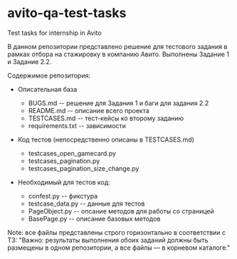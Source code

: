 # avito-qa-test-tasks
Test tasks for internship in Avito

В данном репозитории представлено решение для тестового задания в рамках отбора на стажировку в компанию Авито.
Выполнены Задание 1 и Задание 2.2.

Содержимое репозитория:
* Описательная база
  * BUGS.md -- решение для Задания 1 и баги для задания 2.2
  * README.md -- описание всего проекта
  * TESTCASES.md -- тест-кейсы ко второму заданию
  * requirements.txt -- зависимости

* Код тестов (непосредственно описаны в TESTCASES.md)
  * testcases_open_gamecard.py
  * testcases_pagination.py
  * testcases_pagination_size_change.py
 
* Необходимый для тестов код:
  * confest.py -- фикстура
  * testcase_data.py -- данные для тестов
  * PageObject.py -- опсание методов для работы со страницей
  * BasePage.py -- описание базовых методов
 
Note: все файлы представлены строго горизонтально в соответствии с ТЗ:
"Важно: результаты выполнения обоих заданий должны быть размещены в одном репозитории, а все файлы — в корневом каталоге."


  
